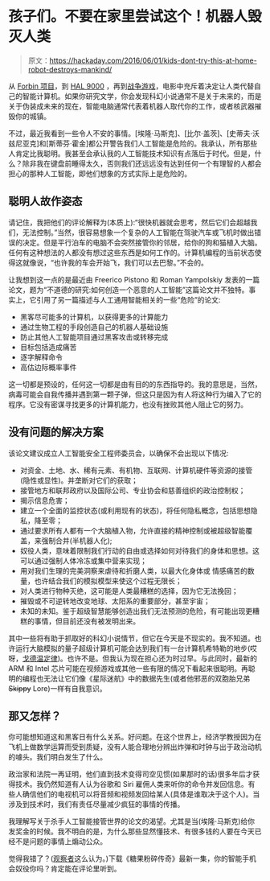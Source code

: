 # 孩子们。不要在家里尝试这个！机器人毁灭人类

> 原文：<https://hackaday.com/2016/06/01/kids-dont-try-this-at-home-robot-destroys-mankind/>

从 [Forbin 项目](http://www.imdb.com/title/tt0064177/?ref_=fn_al_tt_1)，到 [HAL 9000](http://www.imdb.com/title/tt0062622/?ref_=fn_al_tt_4) ，再到[战争游戏](http://www.imdb.com/title/tt0086567/?ref_=fn_al_tt_1)，电影中充斥着决定让人类代替自己的智能计算机。如果你研究文学，你会发现科幻小说通常不是关于未来的，而是关于伪装成未来的现在，智能电脑通常代表着机器人取代你的工作，或者核武器摧毁你的城镇。

不过，最近我看到一些令人不安的事情。[埃隆·马斯克]、[比尔·盖茨]、[史蒂夫·沃兹尼亚克]和[斯蒂芬·霍金]都公开警告我们人工智能是危险的。我承认，所有那些人肯定比我聪明。我甚至会承认我的人工智能技术知识有点落后于时代。但是，什么？除非我在键盘前睡得太久，否则我们还远远没有达到任何一个有理智的人都会担心的那种人工智能，即他们想象的方式实际上是危险的。

## 聪明人故作姿态

请记住，我把他们的评论解释为(本质上):“很快机器就会思考，然后它们会超越我们，无法控制。”当然，很容易想象一个复杂的人工智能在驾驶汽车或飞机时做出错误的决定。但是平行泊车的电脑不会突然接管你的邻居，给你的狗和猫植入大脑。任何有这种想法的人都没有想过这些东西是如何工作的。计算机编程的当前状态使得这就像说，“也许我的车会开始飞，我们可以去巴黎。”不会的。

让我想到这一点的是最近由 Freerico Pistono 和 Roman Yampolskiy 发表的一篇论文，题为“不道德的研究:如何创造一个恶意的人工智能”这篇论文并不独特。事实上，它引用了另一篇描述与人工通用智能相关的一些“危险”的论文:

*   黑客尽可能多的计算机，以获得更多的计算能力
*   通过生物工程的手段创造自己的机器人基础设施
*   防止其他人工智能项目通过黑客攻击或转移完成
*   目标包括造成痛苦
*   逐字解释命令
*   高估边际概率事件

这一切都是预设的，任何这一切都是由有目的的东西指导的。我的意思是，当然，病毒可能会自我传播并遇到第一颗子弹，但这只是因为有人将这种行为编入了它的程序。它没有密谋寻找更多的计算机能力，也没有挫败其他人阻止它的努力。

## 没有问题的解决方案

该论文建议成立人工智能安全工程师委员会，以确保不会出现以下情况:

*   对资金、土地、水、稀有元素、有机物、互联网、计算机硬件等资源的接管(隐性或显性)。并垄断对它们的获取；
*   接管地方和联邦政府以及国际公司、专业协会和慈善组织的政治控制权；
*   揭示信息危害；
*   建立一个全面的监控状态(或利用现有的状态)，将任何隐私概念，包括思想隐私，降至零；
*   通过要求所有人都有一个大脑植入物，允许直接的精神控制或被超级智能覆盖，来强制合并(半机器人化);
*   奴役人类，意味着限制我们行动的自由或选择如何对待我们的身体和思想。这可以通过强制人体冷冻或集中营来实现；
*   用对我们生理的完美洞察来虐待和折磨人类，以最大化身体或
    情感痛苦的数量，也许结合我们的模拟模型来使这个过程无限长；
*   对人类进行物种灭绝，这可能是人类最糟糕的选择，因为它无法挽回；
*   摧毁或不可逆转地改变地球、太阳系的重要部分，甚至宇宙；
*   未知的未知。鉴于超级智慧能够创造出我们无法预测的危险，有可能出现更糟糕的事情，但目前还没有被发明出来。

其中一些将有助于抓取好的科幻小说情节，但它在今天是不现实的。我不知道。也许运行大脑模拟的量子超级计算机可能会达到我们有一台计算机希特勒的地步(哎呀，[戈德温定律](https://xkcd.com/261/))。也许不是。但我认为现在担心还为时过早。与此同时，最新的 ARM 和 Intel 芯片可能在视频游戏或其他一些有限的情况下看起来很聪明。再聪明的编程也无法让它们像《星际迷航》中的数据先生(或者他邪恶的双胞胎兄弟 ~~Skippy~~ Lore)一样有自我意识。

## 那又怎样？

你可能想知道这和黑客日有什么关系。好问题。在这个世界上，经济学教授因为在飞机上做数学运算而受到质疑，没有人能合理地分辨出炸弹和时钟与出于政治动机的噱头。我们明白发生了什么。

政治家和法院一再证明，他们直到技术变得司空见惯(如果那时的话)很多年后才获得技术。我仍然知道有人认为谷歌和 Siri 雇佣人类来听你的命令并发回信息。有些人确信他们的电视机可以将音频和视频发回给某人(具体是谁取决于这个人)。当涉及到技术时，我们有责任尽量减少疯狂的事情的传播。

我理解写关于杀手人工智能接管世界的论文的渴望。尤其是当(埃隆·马斯克)给你发奖金的时候。我不明白的是，为什么那些显然懂技术、有很多钱的人要在今天已经不是问题的事情上煽动公众。

觉得我错了？([观察者](http://observer.com/2015/08/stephen-hawking-elon-musk-and-bill-gates-warn-about-artificial-intelligence/)这么认为。)下载《糖果粉碎传奇》最新一集，你的智能手机会奴役你吗？肯定能在评论里听到。